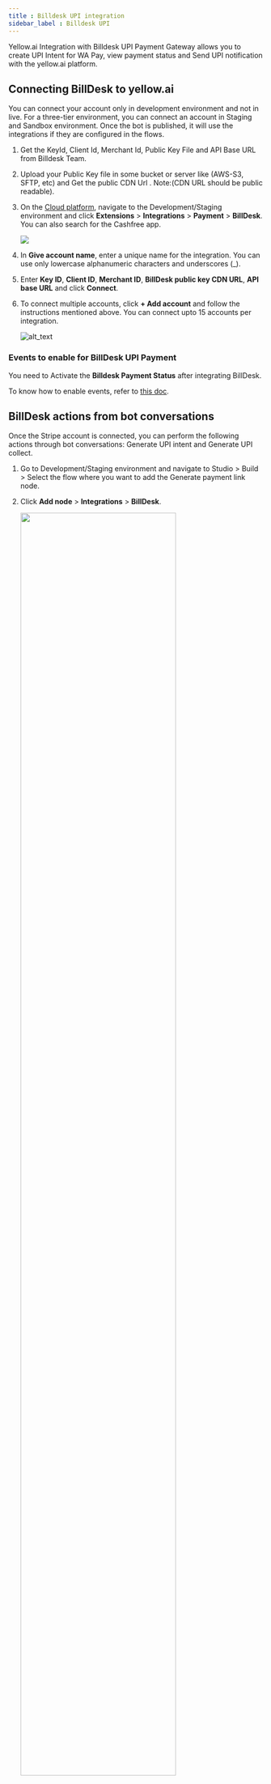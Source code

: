 ```yaml
---
title : Billdesk UPI integration
sidebar_label : Billdesk UPI
---
```




Yellow.ai Integration with Billdesk UPI Payment Gateway allows you to create UPI Intent for WA Pay, view payment status and Send UPI notification with the yellow.ai platform. 

## Connecting BillDesk to yellow.ai

You can connect your account only in development environment and not in live. For a three-tier environment, you can connect an account in Staging and Sandbox environment. Once the bot is published, it will use the integrations if they are configured in the flows.


1. Get the KeyId, Client Id, Merchant Id, Public Key File and API Base URL from Billdesk Team.

2. Upload your Public Key file in some bucket or server like (AWS-S3, SFTP, etc) and Get the public CDN Url . Note:(CDN URL should be public readable).

3. On the [Cloud platform](https://cloud.yellow.ai), navigate to the Development/Staging environment and click **Extensions** > **Integrations** > **Payment** > **BillDesk**. You can also search for the Cashfree app.

   ![](https://imgur.com/hzMCuo1.png)


4. In **Give account name**, enter a unique name for the integration. You can use only lowercase alphanumeric characters and underscores (_).
5. Enter **Key ID**, **Client ID**, **Merchant ID**, **BillDesk public key CDN URL**, **API base URL** and click **Connect**.
6. To connect multiple accounts, click **+ Add account** and follow the instructions mentioned above. You can connect upto 15 accounts per integration.

   ![alt_text](https://cdn.yellowmessenger.com/NsZFcYu9H3md1666156528149.png "image_tooltip")



### Events to enable for BillDesk UPI Payment

You need to Activate the **Billdesk Payment Status** after integrating BillDesk.

To know how to enable events, refer to [this doc](https://docs.yellow.ai/docs/platform_concepts/appConfiguration/overview#step-4-enable-integration-events-in-your-bot).


## BillDesk actions from bot conversations

Once the Stripe account is connected, you can perform the following actions through bot conversations: Generate UPI intent and Generate UPI collect.


1. Go to Development/Staging environment and navigate to Studio > Build > Select the flow where you want to add the Generate payment link node.

2. Click **Add node** > **Integrations** > **BillDesk**.

   <img src="https://cdn.yellowmessenger.com/kWOnZfYtuAMB1666156690035.png" width="80%"/>

3. In **Action**, choose your preferred action.

### 1. Generate UPI Intent

Generate UPI collect BillDesk refers to a process where you create a request to collect funds from the user using UPI through the bot conversation. 

Get the final amount from your cart total and call the Generate UPI Intent action node of integration, get the transaction Id and Intent URI for whatsapp pay api.


_ Node Input Params:-_ 

|Field Name|Sample Input|Description|
|--- |--- |--- |
|Amount*|200|The amount for the request.|
|Additional Parameters|any varchar|additional_info values that can be attached to the transaction.|
|Additional Parameters|John@test.com|additional_info values that can be attached to the transaction.|
|Additional Parameters|Some value|additional_info values that can be attached to the transaction.|


:::note
To use in the [App platform](https://app.yellow.ai) bot use below function.
:::

```json
app.executeIntegrationAction({
    "integrationName": "billdesk",
    "action": "Generate UPI Intent",
    "dynamicParams": {
        "amount": 100
    }
}).then((res)=>{
    console.log("response from action node", res);
    app.log(res, '||Response from action node||')
}).catch((err)=>{
    console.log("Error in action node",err);
    app.log(err, '||Error in action node||')
})
```
##### Sample Success Response:

```json
{
  "objectid": "transaction",
  "transactionid": "X7890477676443",
  "orderid": "UPIODR00000004",
  "mercid": "BDMERCID",
  "transaction_date": "2022-03- 18T11:50:27+05:30",
  "amount": "2.00",
  "surcharge": "0.00",
  "txn_process_type": "collect",
  "bankid": "789",
  "itemcode": "DIRECT",
  "auth_status": "0002",
  "transaction_error_code": "TRP0000",
  "transaction_error_desc": "Transaction Pending",
  "transaction_error_type": "pending",
  "payment_method_type": "upi"
```

### 2. Generate UPI Collect

The end customer will authorize the transaction via the UPI PSP mobile app. On successful authorisation, BillDesk will receive a callback from the acquirer, and in turn BillDesk will notify the merchant via webhook notification.

_ Node Input Params:-_ 

|Field Name|Sample Input|Description|
|--- |--- |--- |
|Amount*|200|The amount for the request.|
|VPA*|billdesk@upi|UPI Id of customer|
|Additional Parameters|any varchar|additional_info values that can be attached to the transaction.|
|Additional Parameters|John@test.com|additional_info values that can be attached to the transaction.|
|Additional Parameters|Some value|additional_info values that can be attached to the transaction.|

:::note
To use in the [App platform](https://app.yellow.ai) bot use the below function.
:::

```json
app.executeIntegrationAction({
    "integrationName": "billdesk",
    "action": "Generate UPI Collect",
    "dynamicParams": {
        "amount": 100,
        "vpa":"billdesk@upi",
        "additionalParameters4":"anything"
        "additionalParameters5":"anything"
        "additionalParameters6":"anything"
    }
}).then((res)=>{
    console.log("response from action node", res);
    app.log(res, '||Response from action node||')
}).catch((err)=>{
    console.log("Error in action node",err);
    app.log(err, '||Error in action node||')
})
```
##### Sample Success Response:

```json
{
  "objectid": "transaction",
  "transactionid": "X7890477676443",
  "orderid": "UPIODR00000004",
  "mercid": "BDMERCID",
  "transaction_date": "2022-03- 18T11:50:27+05:30",
  "amount": "2.00",
  "surcharge": "0.00",
  "txn_process_type": "collect",
  "bankid": "789",
  "itemcode": "DIRECT",
  "auth_status": "0002",
  "transaction_error_code": "TRP0000",
  "transaction_error_desc": "Transaction Pending",
  "transaction_error_type": "pending",
  "payment_method_type": "upi"
```






